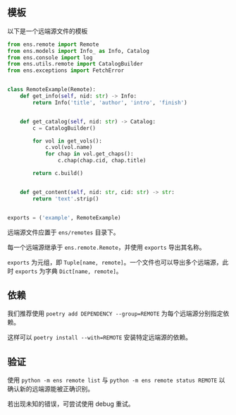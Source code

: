 ## 模板

以下是一个远端源文件的模板

```python
from ens.remote import Remote
from ens.models import Info_ as Info, Catalog
from ens.console import log
from ens.utils.remote import CatalogBuilder
from ens.exceptions import FetchError


class RemoteExample(Remote):
    def get_info(self, nid: str) -> Info:
        return Info('title', 'author', 'intro', 'finish')


    def get_catalog(self, nid: str) -> Catalog:
        c = CatalogBuilder()

        for vol in get_vols():
            c.vol(vol.name)
            for chap in vol.get_chaps():
                c.chap(chap.cid, chap.title)

        return c.build()


    def get_content(self, nid: str, cid: str) -> str:
        return 'text'.strip()


exports = ('example', RemoteExample)
```

远端源文件应置于 `ens/remotes` 目录下。

每一个远端源继承于 `ens.remote.Remote`，并使用 `exports` 导出其名称。

`exports` 为元组，即 `Tuple[name, remote]`。一个文件也可以导出多个远端源，此时 `exports` 为字典 `Dict[name, remote]`。

## 依赖

我们推荐使用 `poetry add DEPENDENCY --group=REMOTE` 为每个远端源分别指定依赖。

这样可以 `poetry install --with=REMOTE` 安装特定远端源的依赖。

## 验证

使用 `python -m ens remote list` 与 `python -m ens remote status REMOTE` 以确认新的远端源能被正确识别。

若出现未知的错误，可尝试使用 debug 重试。
